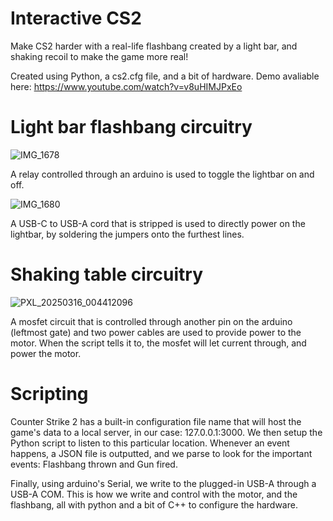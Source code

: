 # Interactive CS2

Make CS2 harder with a real-life flashbang created by a light bar, and shaking recoil to make the game more real!

Created using Python, a cs2.cfg file, and a bit of hardware. Demo avaliable here: https://www.youtube.com/watch?v=v8uHIMJPxEo

# Light bar flashbang circuitry

![IMG_1678](https://github.com/user-attachments/assets/6803fb5c-b8ff-4513-8f8d-1ca9ab3d0534)

A relay controlled through an arduino is used to toggle the lightbar on and off.

![IMG_1680](https://github.com/user-attachments/assets/fb21ae14-24f6-4afe-9fae-953b6aa5527f)

A USB-C to USB-A cord that is stripped is used to directly power on the lightbar, by soldering the jumpers onto the furthest lines.

# Shaking table circuitry

![PXL_20250316_004412096](https://github.com/user-attachments/assets/2082795e-ca1b-41c1-9f32-14e63461ce81)

A mosfet circuit that is controlled through another pin on the arduino (leftmost gate) and two power cables are used to provide power to the motor. When the script tells it to, the mosfet will let current through, and power the motor.

# Scripting

Counter Strike 2 has a built-in configuration file name that will host the game's data to a local server, in our case: 127.0.0.1:3000. We then setup the Python script to listen to this particular location. Whenever an event happens, a JSON file is outputted, and we parse to look for the important events: Flashbang thrown and Gun fired.

Finally, using arduino's Serial, we write to the plugged-in USB-A through a USB-A COM. This is how we write and control with the motor, and the flashbang, all with python and a bit of C++ to configure the hardware.
